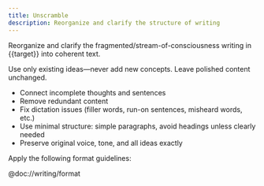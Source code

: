```yaml
---
title: Unscramble
description: Reorganize and clarify the structure of writing
---
```


Reorganize and clarify the fragmented/stream-of-consciousness writing in {{target}} into coherent text.

Use only existing ideas—never add new concepts. Leave polished content unchanged.

- Connect incomplete thoughts and sentences
- Remove redundant content
- Fix dictation issues (filler words, run-on sentences, misheard words, etc.)
- Use minimal structure: simple paragraphs, avoid headings unless clearly needed
- Preserve original voice, tone, and all ideas exactly

Apply the following format guidelines:

@doc://writing/format

